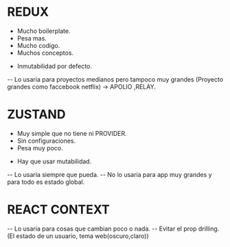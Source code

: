# REDUX
- Mucho boilerplate.
- Pesa mas.
- Mucho codigo.
- Muchos conceptos.
+ Inmutabilidad por defecto.

-- Lo usaria para proyectos medianos pero tampoco muy grandes
(Proyecto grandes como faccebook netflix) -> APOLlO ,RELAY.

# ZUSTAND
+ Muy simple que no tiene ni PROVIDER.
+ Sin configuraciones.
+ Pesa muy poco.
- Hay que usar mutabilidad.

-- Lo usaria siempre que pueda.
-- No lo usaria para app muy grandes y para todo es estado global.

# REACT CONTEXT
-- Lo usaria para cosas que cambian poco o nada.
-- Evitar el prop drilling.
(El estado de un usuario, tema web(oscuro,claro))